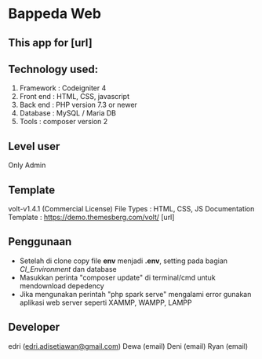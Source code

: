 # Bappeda Web

## This app for [url]

## Technology used:
1. Framework : Codeigniter 4
2. Front end : HTML, CSS, javascript
3. Back end : PHP version 7.3 or newer
4. Database : MySQL / Maria DB
5. Tools : composer version 2

## Level user
Only Admin

## Template
volt-v1.4.1 (Commercial License)
File Types : HTML, CSS, JS
Documentation Template : https://demo.themesberg.com/volt/ [url]

## Penggunaan
- Setelah di clone copy file **env** menjadi **.env**, setting pada bagian *CI_Environment* dan database
- Masukkan perinta "composer update" di terminal/cmd untuk mendownload depedency
- Jika mengunakan perintah "php spark serve" mengalami error gunakan aplikasi web server seperti XAMMP, WAMPP, LAMPP

## Developer 
edri (edri.adisetiawan@gmail.com)
Dewa (email)
Deni (email)
Ryan (email)



